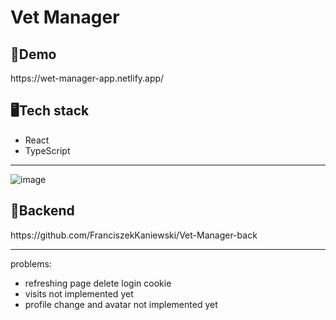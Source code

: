 <h1>Vet Manager</h1>

<h2>🐲Demo</h2>
https://wet-manager-app.netlify.app/

<h2>🖥️Tech stack</h2>
<ul>
  <li>React</li>
  <li>TypeScript</li>
</ul>
<hr/>

![image](https://github.com/FranciszekKaniewski/Vet-Manager-back/assets/98970655/44b93466-a2ff-4a7f-b656-48a7c90affe6)

<h2>💾Backend</h2>
https://github.com/FranciszekKaniewski/Vet-Manager-back

<hr>
problems:
<ul>
  <li>refreshing page delete login cookie</li>
  <li>visits not implemented yet</li>
  <li>profile change and avatar not implemented yet</li>
</ul>
